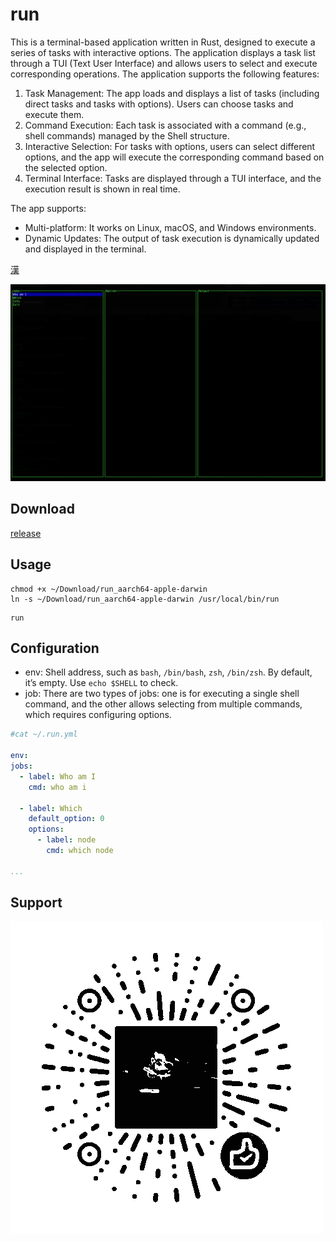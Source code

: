 # run

This is a terminal-based application written in Rust, designed to execute a series of tasks with interactive options.
The application displays a task list through a TUI (Text User Interface) and allows users to select and execute
corresponding operations. The application supports the following features:

1. Task Management: The app loads and displays a list of tasks (including direct tasks and tasks with options). Users
   can choose tasks and execute them.
2. Command Execution: Each task is associated with a command (e.g., shell commands) managed by the Shell structure.
3. Interactive Selection: For tasks with options, users can select different options, and the app will execute the
   corresponding command based on the selected option.
4. Terminal Interface: Tasks are displayed through a TUI interface, and the execution result is shown in real time.

The app supports:

- Multi-platform: It works on Linux, macOS, and Windows environments.
- Dynamic Updates: The output of task execution is dynamically updated and displayed in the terminal.

[漢](./README_HANT.md)

![image](./screenshots/run.webp)

## Download

[release](https://github.com/lizongying/run/releases)

## Usage

```shell
chmod +x ~/Download/run_aarch64-apple-darwin
ln -s ~/Download/run_aarch64-apple-darwin /usr/local/bin/run
```

```shell
run
```

## Configuration

- env: Shell address, such as `bash`, `/bin/bash`, `zsh`, `/bin/zsh`. By default, it’s empty. Use `echo $SHELL` to check.
- job: There are two types of jobs: one is for executing a single shell command, and the other allows selecting from multiple commands, which requires configuring options.

```yaml
#cat ~/.run.yml

env:
jobs:
  - label: Who am I
    cmd: who am i

  - label: Which
    default_option: 0
    options:
      - label: node
        cmd: which node

...
```

## Support

![image](./screenshots/appreciate.png)